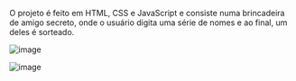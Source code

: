 O projeto é feito em HTML, CSS e JavaScript e consiste numa brincadeira de amigo secreto, onde o usuário digita uma série de nomes e ao final, um deles é sorteado. 

![image](https://github.com/user-attachments/assets/a478ecea-a20b-4530-86bf-70ce010068b9)

![image](https://github.com/user-attachments/assets/e69f20bc-2dec-4b77-bd97-c739814c4463)

